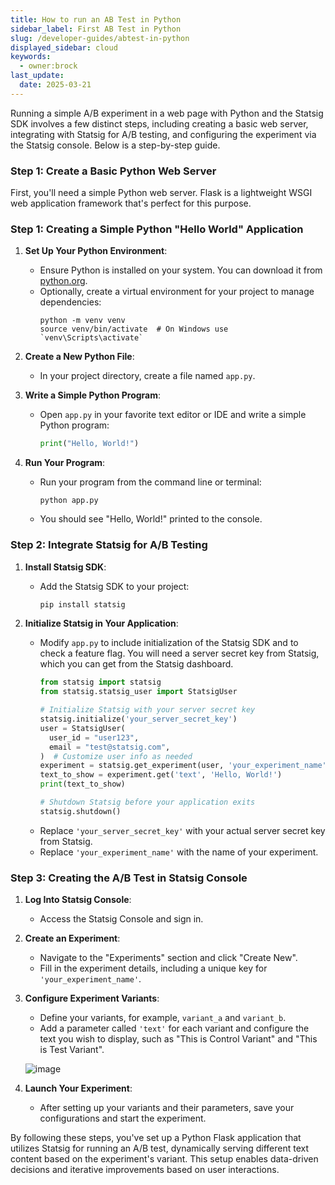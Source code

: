 ```yaml
---
title: How to run an AB Test in Python
sidebar_label: First AB Test in Python
slug: /developer-guides/abtest-in-python
displayed_sidebar: cloud
keywords:
  - owner:brock
last_update:
  date: 2025-03-21
---
```


Running a simple A/B experiment in a web page with Python and the Statsig SDK involves a few distinct steps, including creating a basic web server, integrating with Statsig for A/B testing, and configuring the experiment via the Statsig console. Below is a step-by-step guide.

### Step 1: Create a Basic Python Web Server

First, you'll need a simple Python web server. Flask is a lightweight WSGI web application framework that's perfect for this purpose.

### Step 1: Creating a Simple Python "Hello World" Application

1. **Set Up Your Python Environment**:
   - Ensure Python is installed on your system. You can download it from [python.org](https://www.python.org/downloads/).
   - Optionally, create a virtual environment for your project to manage dependencies:
     ```
     python -m venv venv
     source venv/bin/activate  # On Windows use `venv\Scripts\activate`
     ```

2. **Create a New Python File**:
   - In your project directory, create a file named `app.py`.

3. **Write a Simple Python Program**:
   - Open `app.py` in your favorite text editor or IDE and write a simple Python program:
     ```python
     print("Hello, World!")
     ```

4. **Run Your Program**:
   - Run your program from the command line or terminal:
     ```
     python app.py
     ```
   - You should see "Hello, World!" printed to the console.

### Step 2: Integrate Statsig for A/B Testing

1. **Install Statsig SDK**:
    - Add the Statsig SDK to your project:
      ```bash
      pip install statsig
      ```

2. **Initialize Statsig in Your Application**:
   - Modify `app.py` to include initialization of the Statsig SDK and to check a feature flag. You will need a server secret key from Statsig, which you can get from the Statsig dashboard.
     ```python
     from statsig import statsig
     from statsig.statsig_user import StatsigUser

     # Initialize Statsig with your server secret key
     statsig.initialize('your_server_secret_key')
     user = StatsigUser(
       user_id = "user123", 
       email = "test@statsig.com",
     )  # Customize user info as needed
     experiment = statsig.get_experiment(user, 'your_experiment_name')
     text_to_show = experiment.get('text', 'Hello, World!')
     print(text_to_show)
     
     # Shutdown Statsig before your application exits
     statsig.shutdown()
     ```
   - Replace `'your_server_secret_key'` with your actual server secret key from Statsig.
   - Replace `'your_experiment_name'` with the name of your experiment.

### Step 3: Creating the A/B Test in Statsig Console

1. **Log Into Statsig Console**:
    - Access the Statsig Console and sign in.

2. **Create an Experiment**:
    - Navigate to the "Experiments" section and click "Create New".
    - Fill in the experiment details, including a unique key for `'your_experiment_name'`.

3. **Configure Experiment Variants**:
    - Define your variants, for example, `variant_a` and `variant_b`.
    - Add a parameter called `'text'` for each variant and configure the text you wish to display, such as "This is Control Variant" and "This is Test Variant".

    ![image](https://github.com/statsig-io/.github/assets/74588208/8a667aeb-9189-4e7d-8a22-a42dabcdfe09)

4. **Launch Your Experiment**:
    - After setting up your variants and their parameters, save your configurations and start the experiment.

By following these steps, you've set up a Python Flask application that utilizes Statsig for running an A/B test, dynamically serving different text content based on the experiment's variant. This setup enables data-driven decisions and iterative improvements based on user interactions.